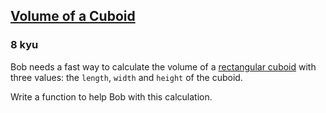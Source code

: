 <h2><a href=https://www.codewars.com/kata/58261acb22be6e2ed800003a/train/java target="_blank">Volume of a Cuboid</a></h2><h3>8 kyu</h3><p>Bob needs a fast way to calculate the volume of a <a href="https://en.wikipedia.org/wiki/Rectangular_cuboid" data-turbolinks="false" target="_blank">rectangular cuboid</a> with three values: the <code>length</code>, <code>width</code> and <code>height</code> of the cuboid.</p><p>Write a function to help Bob with this calculation.</p>